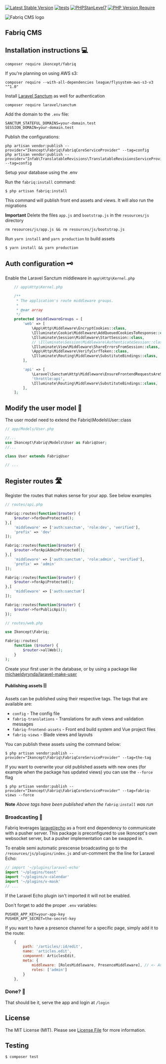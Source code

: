 [![Latest Stable Version](http://poser.pugx.org/ikoncept/fabriq/v)](https://packagist.org/packages/ikoncept/fabriq)
[![tests](https://github.com/ikoncept/fabriq/actions/workflows/phpunit.yml/badge.svg)](https://github.com/ikoncept/fabriq/actions/workflows/phpunit.yml)
[![PHPStanLevel7](https://github.com/ikoncept/fabriq/actions/workflows/phpStan.yml/badge.svg)](https://github.com/ikoncept/fabriq/actions/workflows/phpStan.yml)
[![PHP Version Require](http://poser.pugx.org/ikoncept/fabriq/require/php)](https://packagist.org/packages/ikoncept/fabriq)


![Fabriq CMS logo](https://media.fabriq-cms.se/public/fabriq-og-image-1200.jpg)

## Fabriq CMS

## Installation instructions 💻

```
composer require ikoncept/fabriq
```

If you're planning on using AWS s3:
```
composer require --with-all-dependencies league/flysystem-aws-s3-v3 "^1.0"
```

Install [Laravel Sanctum](https://github.com/laravel/sanctum) as well for authentication
```
composer require laravel/sanctum
```

Add the domain to the `.env` file:
```
SANCTUM_STATEFUL_DOMAINS=your-domain.test
SESSION_DOMAIN=your-domain.test
```

Publish the configurations:
```
php artisan vendor:publish --provider="Ikoncept\Fabriq\FabriqCoreServiceProvider" --tag=config
php artisan vendor:publish --provider="Infab\TranslatableRevisions\TranslatableRevisionsServiceProvider" --tag=config
```

Setup your database using the .env

Run the `fabriq:install` command:
```
$ php artisan fabriq:install
```
This command will publish front end assets and views. It will also run the migrations

**Important** Delete the files `app.js` and `bootstrap.js` in the `resources/js` directory
```
rm resources/js/app.js && rm resources/js/bootstrap.js
```


Run `yarn install` and `yarn production` to build assets
```
$ yarn install && yarn production
```

## Auth configuration 🗝
Enable the Laravel Sanctum middleware in `app\Http\Kernel.php`
```php
    // app\Http\Kernel.php

    /**
     * The application's route middleware groups.
     *
     * @var array
     */
    protected $middlewareGroups = [
        'web' => [
            \App\Http\Middleware\EncryptCookies::class,
            \Illuminate\Cookie\Middleware\AddQueuedCookiesToResponse::class,
            \Illuminate\Session\Middleware\StartSession::class,
            // \Illuminate\Session\Middleware\AuthenticateSession::class,
            \Illuminate\View\Middleware\ShareErrorsFromSession::class,
            \App\Http\Middleware\VerifyCsrfToken::class,
            \Illuminate\Routing\Middleware\SubstituteBindings::class,
        ],

        'api' => [
            \Laravel\Sanctum\Http\Middleware\EnsureFrontendRequestsAreStateful::class, // <---
            'throttle:api',
            \Illuminate\Routing\Middleware\SubstituteBindings::class,
        ],
    ];

```

## Modify the user model 🧘

The user model need to extend the Fabriq\Models\User::class

```php
// app/Models/User.php

//...
use Ikoncept\Fabriq\Models\User as FabriqUser;
//...

class User extends FabriqUser

// ...
```

## Register routes 🛣
Register the routes that makes sense for your app. See below examples
```php
// routes/api.php

Fabriq::routes(function($router) {
    $router->forDevProtected();
},[
    'middleware' => ['auth:sanctum', 'role:dev', 'verified'],
    'prefix' => 'dev'
]);

Fabriq::routes(function($router) {
    $router->forApiAdminProtected();
},[
    'middleware' => ['auth:sanctum', 'role:admin', 'verified'],
    'prefix' => 'admin'
]);

Fabriq::routes(function($router) {
    $router->forApiProtected();
},[
    'middleware' => ['auth:sanctum']
]);

Fabriq::routes(function($router) {
    $router->forPublicApi();
});

```

```php
// routes/web.php

use Ikoncept\Fabriq;

Fabriq::routes(
    function ($router) {
        $router->allWeb();
    }
);
```


Create your first user in the database, or by using a package like [michaeldyrynda/laravel-make-user](https://github.com/michaeldyrynda/laravel-make-user)


#### Publishing assets 🗄️
Assets can be published using their respective tags. The tags that are available are:
* `config` - The config file
* `fabriq-translations` - Translations for auth views and validation messages
* `fabriq-frontend-assets` - Front end build system and Vue project files
* `fabriq-views` - Blade views and layouts

You can publish these assets using the command below:
```
$ php artisan vendor:publish --provider="Ikoncept\Fabriq\FabriqCoreServiceProvider" --tag=the-tag
```

If you want to overwrite your old published assets with new ones (for example when the package has updated views) you can use the `--force` flag
```
$ php artisan vendor:publish --provider="Ikoncept\Fabriq\FabriqCoreServiceProvider" --tag=fabriq-views --force
```

**Note** _Above tags have been published when the `fabriq:install` was run_

### Broadcasting 📢
Fabriq leverages [laravel/echo](https://github.com/laravel/echo) as a front end dependency to communicate with a pusher server. This package is preconfigured to use Ikoncept's own websocket server, but a pusher implementation can be swapped in.

To enable semi automatic prescense broadcasting go to the `/resources/js/plugins/index.js` and un-comment the the line for Laravel Echo:
```js
// import '~/plugins/laravel-echo'
import '~/plugins/toast'
import '~/plugins/v-calendar'
import '~/plugins/v-mask'
// ...
```

If the Laravel Echo plugin isn't imported it will not be enabled.

Don't forget to add the proper `.env` variables:

```
PUSHER_APP_KEY=your-app-key
PUSHER_APP_SECRET=the-secret-key
```

If you want to have a presence channel for a specific page, simply add it to the route:
```js
    {
        path: '/articles/:id/edit',
        name: 'articles.edit',
        component: ArticlesEdit,
        meta: {
            middleware: [RolesMiddleware, PresenceMiddleware], // <- Added here (PresenceMiddleware)
            roles: ['admin']
        }
    },
```

### Done? 🎉
That should be it, serve the app and login at `/login`

## License

The MIT License (MIT). Please see [License File](LICENSE.md) for more information.

## Testing

```
$ composer test
```
